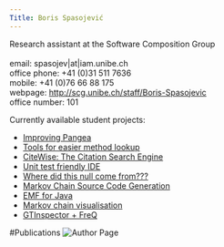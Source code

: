 ```yaml
---
Title: Boris Spasojević
---
```


Research assistant at the Software Composition Group<br>
<br>
email: spasojev|at|iam.unibe.ch<br>
office phone: \+41 (0)31 511 7636<br>
mobile: \+41 (0)76 66 88 175<br>
webpage: http://scg.unibe.ch/staff/Boris-Spasojevic <br>
office number: 101

Currently available student projects:

-  [Improving Pangea](%base_url%/wiki/projects/mastersbachelorsprojects/obsolete/ImprovingPangea)
-  [Tools for easier method lookup](%base_url%/wiki/projects/mastersbachelorsprojects/obsolete/methodLookupTool)
-  [CiteWise: The Citation Search Engine](%base_url%/wiki/projects/archive/citationSearchEngine)
-  [Unit test friendly IDE](%base_url%/wiki/projects/mastersbachelorsprojects/obsolete/unitTestIntegration)
-  [Where did this null come from???](%base_url%/wiki/projects/archive/nullPointerTracker)
-  [Markov Chain Source Code Generation](%base_url%/wiki/projects/mastersbachelorsprojects/MarkovChainSourceCodeGeneration)
-  [EMF for Java](%base_url%/wiki/projects/mastersbachelorsprojects/EMF-for-Java)
-  [Markov chain visualisation](%base_url%/wiki/projects/mastersbachelorsprojects/obsolete/markov-chain-visualisation)
-  [GTInspector + FreQ](%base_url%/wiki/projects/mastersbachelorsprojects/obsolete/GTInspector_FreQ)

#Publications
![Author Page](%base_url%/scgbib/author)
